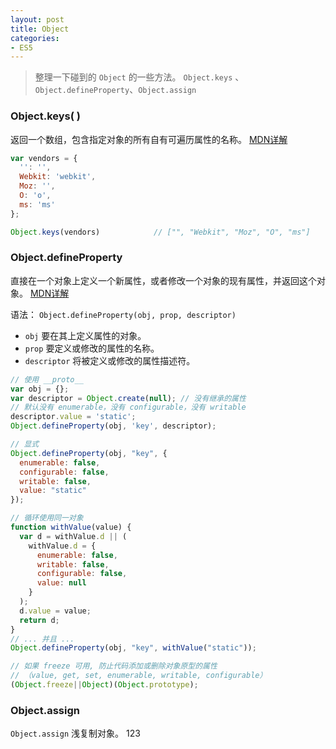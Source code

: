 ```yaml
---
layout: post
title: Object
categories:
- ES5
---
```


> 整理一下碰到的 `Object` 的一些方法。 `Object.keys` 、`Object.defineProperty`、`Object.assign`

### Object.keys( )
返回一个数组，包含指定对象的所有自有可遍历属性的名称。
[MDN详解](https://developer.mozilla.org/zh-CN/docs/Web/JavaScript/Reference/Global_Objects/Object/keys)

```js
var vendors = {
  '': '',
  Webkit: 'webkit',
  Moz: '',
  O: 'o',
  ms: 'ms'
};

Object.keys(vendors)            // ["", "Webkit", "Moz", "O", "ms"]
```
<!--break-->

### Object.defineProperty
直接在一个对象上定义一个新属性，或者修改一个对象的现有属性，并返回这个对象。
[MDN详解](https://developer.mozilla.org/zh-CN/docs/Web/JavaScript/Reference/Global_Objects/Object/defineProperty)

语法：
`Object.defineProperty(obj, prop, descriptor)`
* `obj` 要在其上定义属性的对象。
* `prop` 要定义或修改的属性的名称。
* `descriptor` 将被定义或修改的属性描述符。

```js
// 使用 __proto__
var obj = {};
var descriptor = Object.create(null); // 没有继承的属性
// 默认没有 enumerable，没有 configurable，没有 writable
descriptor.value = 'static';
Object.defineProperty(obj, 'key', descriptor);

// 显式
Object.defineProperty(obj, "key", {
  enumerable: false,
  configurable: false,
  writable: false,
  value: "static"
});

// 循环使用同一对象
function withValue(value) {
  var d = withValue.d || (
    withValue.d = {
      enumerable: false,
      writable: false,
      configurable: false,
      value: null
    }
  );
  d.value = value;
  return d;
}
// ... 并且 ...
Object.defineProperty(obj, "key", withValue("static"));

// 如果 freeze 可用, 防止代码添加或删除对象原型的属性
// （value, get, set, enumerable, writable, configurable）
(Object.freeze||Object)(Object.prototype);
```
### Object.assign
`Object.assign` 浅复制对象。
123
